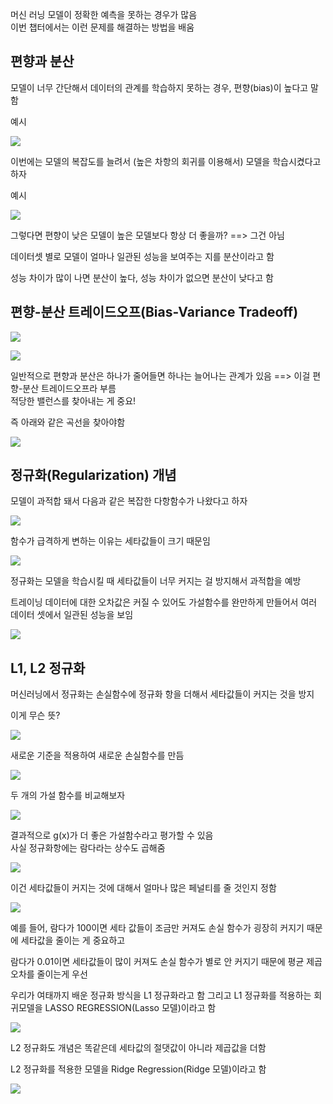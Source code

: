 머신 러닝 모델이 정확한 예측을 못하는 경우가 많음  
이번 챕터에서는 이런 문제를 해결하는 방법을 배움  

## 편향과 분산   

모델이 너무 간단해서 데이터의 관계를 학습하지 못하는 경우, 편향(bias)이 높다고 말함    

예시 

![](/image.png/05.8.PNG)  

이번에는 모델의 복잡도를 늘려서 (높은 차항의 회귀를 이용해서) 모델을 학습시켰다고 하자  

예시  

![](/image.png/05.9.PNG)    

그렇다면 편향이 낮은 모델이 높은 모델보다 항상 더 좋을까? ==>  그건 아님  

데이터셋 별로 모델이 얼마나 일관된 성능을 보여주는 지를 분산이라고 함  

성능 차이가 많이 나면 분산이 높다, 성능 차이가 없으면 분산이 낮다고 함 


## 편향-분산 트레이드오프(Bias-Variance Tradeoff)   

![](/image.png/05.10.PNG)       

![](/image.png/05.11.PNG)      

일반적으로 편향과 분산은 하나가 줄어들면 하나는 늘어나는 관계가 있음 ==> 이걸 편향-분산 트레이드오프라 부름   
적당한 밸런스를 찾아내는 게 중요! 

즉 아래와 같은 곡선을 찾아야함  

![](/image.png/05.12.PNG)    

## 정규화(Regularization) 개념  

모델이 과적합 돼서 다음과 같은 복잡한 다항함수가 나왔다고 하자   

![](/image.png/05.13.PNG)     

함수가 급격하게 변하는 이유는 세타값들이 크기 때문임   

![](/image.png/05.14.PNG)    


정규화는 모델을 학습시킬 때 세타값들이 너무 커지는 걸 방지해서 과적합을 예방   

트레이닝 데이터에 대한 오차값은 커질 수 있어도 가설함수를 완만하게 만들어서 여러 데이터 셋에서 일관된 성능을 보임    

![](/image.png/05.15.PNG)  
  
## L1, L2 정규화

머신러닝에서 정규화는 손실함수에 정규화 항을 더해서 세타값들이 커지는 것을 방지  


이게 무슨 뜻?     

 ![](/image.png/05.16.PNG)   

새로운 기준을 적용하여 새로운 손실함수를 만듬     

![](/image.png/05.17.PNG)  

두 개의 가설 함수를 비교해보자   

![](/image.png/05.18.PNG)  


결과적으로 g(x)가 더 좋은 가설함수라고 평가할 수 있음   
사실 정규화항에는 람다라는 상수도 곱해줌  

![](/image.png/05.19.PNG)   

이건 세타값들이 커지는 것에 대해서 얼마나 많은 페널티를 줄 것인지 정함   

![](/image.png/05.20.PNG)   


예를 들어, 람다가 100이면 세타 값들이 조금만 커져도 손실 함수가 굉장히 커지기 때문에 세타값을 줄이는 게 중요하고   

람다가 0.01이면 세타값들이 많이 커져도 손실 함수가 별로 안 커지기 때문에 평균 제곱 오차를 줄이는게 우선  

우리가 여태까지 배운 정규화 방식을 L1 정규화라고 함 
그리고 L1 정규화를 적용하는 회귀모델을 LASSO REGRESSION(Lasso 모델)이라고 함      

![](/image.png/05.21.PNG)   
 

L2 정규화도 개념은 똑같은데 
세타값의 절댓값이 아니라 제곱값을 더함    
  
L2 정규화를 적용한 모델을 Ridge Regression(Ridge 모델)이라고 함   
  
![](/image.png/05.22.PNG)    





